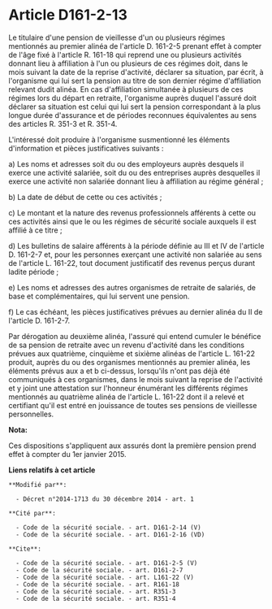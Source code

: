 # Article D161-2-13

Le titulaire d'une pension de vieillesse d'un ou plusieurs régimes mentionnés au premier alinéa de l'article D. 161-2-5
prenant effet à compter de l'âge fixé à l'article R. 161-18 qui reprend une ou plusieurs activités donnant lieu à affiliation
à l'un ou plusieurs de ces régimes doit, dans le mois suivant la date de la reprise d'activité, déclarer sa situation, par
écrit, à l'organisme qui lui sert la pension au titre de son dernier régime d'affiliation relevant dudit alinéa. En cas
d'affiliation simultanée à plusieurs de ces régimes lors du départ en retraite, l'organisme auprès duquel l'assuré doit
déclarer sa situation est celui qui lui sert la pension correspondant à la plus longue durée d'assurance et de périodes
reconnues équivalentes au sens des articles R. 351-3 et R. 351-4. 

L'intéressé doit produire à l'organisme susmentionné les éléments d'information et pièces justificatives suivants : 

a) Les noms et adresses soit du ou des employeurs auprès desquels il exerce une activité salariée, soit du ou des entreprises
auprès desquelles il exerce une activité non salariée donnant lieu à affiliation au régime général ; 

b) La date de début de cette ou ces activités ; 

c) Le montant et la nature des revenus professionnels afférents à cette ou ces activités ainsi que le ou les régimes de
sécurité sociale auxquels il est affilié à ce titre ; 

d) Les bulletins de salaire afférents à la période définie au III et IV de l'article D. 161-2-7 et, pour les personnes
exerçant une activité non salariée au sens de l'article L. 161-22, tout document justificatif des revenus perçus durant
ladite période ; 

e) Les noms et adresses des autres organismes de retraite de salariés, de base et complémentaires, qui lui servent une
pension. 

f) Le cas échéant, les pièces justificatives prévues au dernier alinéa du II de l'article D. 161-2-7. 

Par dérogation au deuxième alinéa, l'assuré qui entend cumuler le bénéfice de sa pension de retraite avec un revenu
d'activité dans les conditions prévues aux quatrième, cinquième et sixième alinéas de l'article L. 161-22 produit, auprès du
ou des organismes mentionnés au premier alinéa, les éléments prévus aux a et b ci-dessus, lorsqu'ils n'ont pas déjà été
communiqués à ces organismes, dans le mois suivant la reprise de l'activité et y joint une attestation sur l'honneur
énumérant les différents régimes mentionnés au quatrième alinéa de l'article L. 161-22 dont il a relevé et certifiant qu'il
est entré en jouissance de toutes ses pensions de vieillesse personnelles.

**Nota:**

Ces dispositions s'appliquent aux assurés dont la première pension prend effet à compter du 1er janvier 2015.

**Liens relatifs à cet article**

	**Modifié par**:

	  - Décret n°2014-1713 du 30 décembre 2014 - art. 1

	**Cité par**:

	  - Code de la sécurité sociale. - art. D161-2-14 (V)
	  - Code de la sécurité sociale. - art. D161-2-16 (VD)

	**Cite**:

	  - Code de la sécurité sociale. - art. D161-2-5 (V)
	  - Code de la sécurité sociale. - art. D161-2-7
	  - Code de la sécurité sociale. - art. L161-22 (V)
	  - Code de la sécurité sociale. - art. R161-18
	  - Code de la sécurité sociale. - art. R351-3
	  - Code de la sécurité sociale. - art. R351-4
